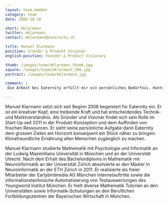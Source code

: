 ```yaml
---
layout: team-member
category: team
date: 2008-10-10

short: mklarmann
twitter: mklarmann
contact: mklarmann@eaternity.ch

title: Manuel Klarmann
position: Gründer & Produkt Visionär
english-position: Founder & Product Visionary

thumb: /images/team/mklarmann_thumb.jpg
square: /images/team/mklarmann_180.jpg
portrait: /images/team/mklarmann.jpg

comment: |
 Die Arbeit bei Eaternity erfüllt mir ein persönliches Bedürfnis. Kontrolle und Sicherheit zu haben, dass ich meine Fähigkeit dort einbringe, wo durch sie am meisten Wert entsteht. Sie erfüllt mir den Wunsch gemeinsam zu Erschaffenen, Menschen glücklicher zu machen und Wegweisendes unserer Gesellschaft beizutragen. Ich freue mich Menschen zu motivieren bei uns mitzuwirken um in Zukunft mit Ihnen auf unseren Erfolg zurückschauen zu dürfen.

---
```



Manuel Klarmann setzt sich seit Beginn 2008 begeistert für Eaternity ein. Er ist ein kreativer Kopf, eine treibende Kraft und hat entscheidendes Technik- und Marktverständnis. Als Gründer und Visionär findet sich sein Rolle im Start-Up seit 2011 in der Produkt-Konzeption und dem Auffinden von frischen Ressourcen. Er sieht seine persönliche Aufgabe darin Eaternity dem grossen Zielen am Horizont konsequent ein Stück näher zu bringen: Klimafreundliche Ernährung allen Menschen zugänglich zu machen.

Manuel Klarmann studierte Mathematik mit Psychologie und Informatik an der Ludwig Maximillians Universität in München und an der Universität Utrecht. Nach dem Erhalt des Bachelordiploms in Mathematik mit Neuroinformatik an der Universität Zürich absolvierte er den Master in Neuroinformatik an der ETH Zürich in 2011. Er realisierte als freier Mitarbeiter der Earlybirdmedia AG München Internetauftritte sowie die informationstechnische Automatisierung von Testauswertungen des Youngworld Institut München. Er hielt diverse Mathematik Tutorien an den Universitäten sowie Informatik-Schulungen an den Beruflichen Fortbildungszentren der Bayerischen Wirtschaft in München.

